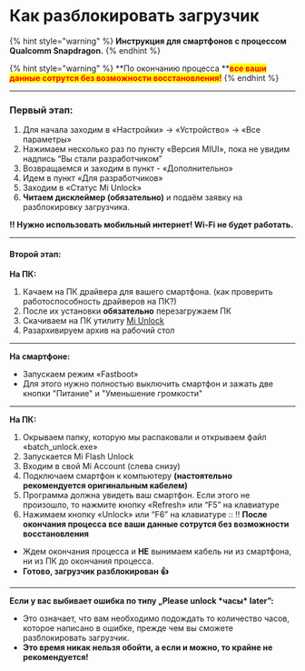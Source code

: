 # Как разблокировать загрузчик

{% hint style="warning" %}
&#x20;**Инструкция для смартфонов с процессом Qualcomm Snapdragon.**
{% endhint %}

{% hint style="warning" %}
**По окончанию процесса **<mark style="color:red;">**все ваши данные сотрутся без возможности восстановления!**</mark>
{% endhint %}

***

### Первый этап:

1. Для начала заходим в «Настройки» -> «Устройство» -> «Все параметры»
2. Нажимаем несколько раз по пункту «Версия MIUI», пока не увидим надпись “Вы стали разработчиком”
3. Возвращаемся и заходим в пункт - «Дополнительно»
4. Идем в пункт «Для разработчиков»
5. Заходим в «Статус Mi Unlock»
6. **Читаем дисклеймер (обязательно)** и подаём заявку на разблокировку загрузчика.

**‼️ Нужно использовать мобильный интернет! Wi-Fi не будет работать.**

***

#### Второй этап:

**На ПК:**

1. Качаем на ПК драйвера для вашего смартфона. (как проверить работоспособность драйверов на ПК?)
2. После их установки **обязательно** перезагружаем ПК
3. Скачиваем на ПК утилиту [Mi Unlock](https://t.me/b\_iH\_A/41)
4. Разархивируем архив на рабочий стол

***

**На смартфоне:**

* Запускаем режим «Fastboot»
* Для этого нужно полностью выключить смартфон и зажать две кнопки "Питание" и "Уменьшение громкости"

***

**На ПК:**

1. Окрываем папку, которую мы распаковали и открываем файл «batch\_unlock.exe»
2. Запускается Mi Flash Unlock
3. Входим в свой Mi Account (слева снизу)
4. Подключаем смартфон к компьютеру **(настоятельно рекомендуется оригинальным кабелем)**
5. Программа должна увидеть ваш смартфон. Если этого не произошло, то нажмите кнопку «Refresh» или “F5” на клавиатуре
6. Нажимаем кнопку «Unlock» или “F6” на клавиатуре :: ‼️ **После окончания процесса все ваши данные сотрутся без возможности восстановления**

* Ждем окончания процесса и **НЕ** вынимаем кабель ни из смартфона, ни из ПК до окончания процесса.
* **Готово, загрузчик разблокирован 👍**

***

**Если у вас выбивает ошибка по типу „Please unlock \*часы\* later”:**

* Это означает, что вам необходимо подождать то количество часов, которое написано в ошибке, прежде чем вы сможете разблокировать загрузчик.
* **Это время никак нельзя обойти, а если и можно, то крайне не рекомендуется!**
